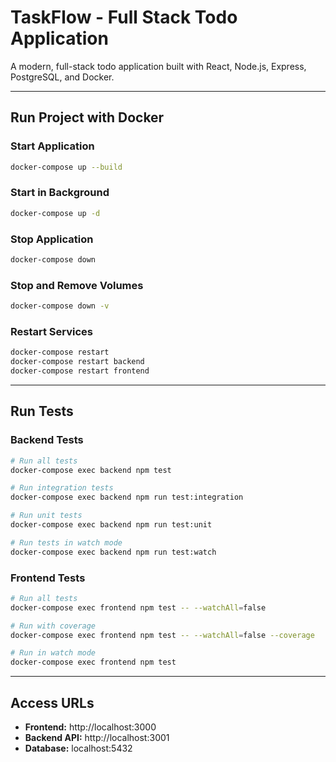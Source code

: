 # TaskFlow - Full Stack Todo Application

A modern, full-stack todo application built with React, Node.js, Express, PostgreSQL, and Docker.

---

## Run Project with Docker

### Start Application
```bash
docker-compose up --build
```

### Start in Background
```bash
docker-compose up -d
```

### Stop Application
```bash
docker-compose down
```

### Stop and Remove Volumes
```bash
docker-compose down -v
```

### Restart Services
```bash
docker-compose restart
docker-compose restart backend
docker-compose restart frontend
```

---

## Run Tests

### Backend Tests

```bash
# Run all tests
docker-compose exec backend npm test

# Run integration tests
docker-compose exec backend npm run test:integration

# Run unit tests
docker-compose exec backend npm run test:unit

# Run tests in watch mode
docker-compose exec backend npm run test:watch
```

### Frontend Tests

```bash
# Run all tests
docker-compose exec frontend npm test -- --watchAll=false

# Run with coverage
docker-compose exec frontend npm test -- --watchAll=false --coverage

# Run in watch mode
docker-compose exec frontend npm test
```
---

## Access URLs

- **Frontend:** http://localhost:3000
- **Backend API:** http://localhost:3001
- **Database:** localhost:5432


